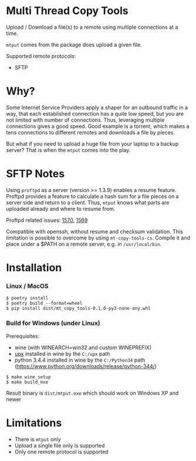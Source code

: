 # Multi Thread Copy Tools

Upload / Download a file(s) to a remote using multiple connections at a time.

`mtput` comes from the package does upload a given file.

Supported remote protocols:
* SFTP


# Why?

Some Internet Service Providers apply a shaper for an outbound traffic in a way,
that each established connection has a quite low speed, but you are not limited with number of connections.
Thus, leveraging multiple connections gives a good speed.
Good example is a torrent, which makes a tens connections to different remotes and downloads a file by pieces.

But what if you need to upload a huge file from your laptop to a backup server?
That is when the `mtput` comes into the play.


# SFTP Notes

Using `proftpd` as a server (version >= 1.3.9) enables a resume feature.
Proftpd provides a feature to calculate a hash sum for a file pieces on a server side and return to a client.
Thus, `mtput` knows what parts are uploaded already and where to resume from.

Proftpd related issues: [1570](https://github.com/proftpd/proftpd/issues/1570), [1569](https://github.com/proftpd/proftpd/issues/1569)

Compatible with openssh, without resume and checksum validation. This limitation is possible to overcome by using `mt-copy-tools-cs`.
Compile it and place under a $PATH on a remote server, e.g. in `/usr/local/bin`.


# Installation

### Linux / MacOS

```
$ poetry install
$ poetry build --format=wheel
$ pip install dist/mt_copy_tools-0.1.0-py3-none-any.whl
```

### Build for Windows (under Linux)

Prerequisites:
* wine (with WINEARCH=win32 and custom WINEPREFIX)
* [upx](https://github.com/upx/upx) installed in wine by the `C:/upx` path
* python 3.4.4 installed in wine by the `C:/Python34` path (https://www.python.org/downloads/release/python-344/)

```
$ make wine_setup
$ make build_exe
```

Result binary is `dist/mtput.exe` which should work on Windows XP and newer


# Limitations

* There is `mtput` only
* Upload a single file only is supported
* Only one remote protocol is supported

